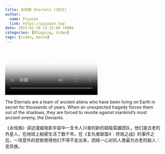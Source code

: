 ```yaml
---
title: 永恒族 Eternals (2021)
author:
  name: Piyazon
  link: https://piyazon.top
date: 2022-01-19 13:32:00 +0800
categories: [Blogging, Video]
tags: [video, movie]
---
```



<video id="player" class="weixin_video" playsinline controls x-webkit-airplay poster="https://gitlab.com/Alimjoo/cdn_img/-/raw/main/movie/eternals.webp"
  wxv="wxv_2222904299091787776" src="">
</video>

 <script>
    write_sub("Eternals-en.vtt", "en");
    write_sub("Eternals-cn.vtt", "cn");
</script>

The Eternals are a team of ancient aliens who have been living on Earth in secret for thousands of years. When an unexpected tragedy forces them out of the shadows, they are forced to reunite against mankind’s most ancient enemy, the Deviants.

《永恒族》讲述漫威电影宇宙中一支令人兴奋的新的超级英雄团队，他们是古老的外星人，在地球上秘密生活了数千年。在《复仇者联盟4：终局之战》的事件之后，一场意外的悲剧使得他们不得不走出来，团结一心对抗人类最为古老的敌人：变异族。


